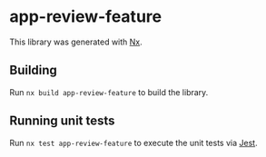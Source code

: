 # app-review-feature

This library was generated with [Nx](https://nx.dev).

## Building

Run `nx build app-review-feature` to build the library.

## Running unit tests

Run `nx test app-review-feature` to execute the unit tests via [Jest](https://jestjs.io).
